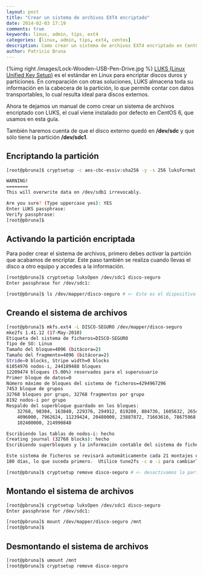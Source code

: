 ```yaml
---
layout: post
title: "Crear un sistema de archivos EXT4 encriptado"
date: 2014-02-03 17:19
comments: true
keywords: linux, admin, tips, ext4
categories: [linux, admin, tips, ext4, centos]
description: Como crear un sistema de archivos EXT4 encriptado en CentOS o RHEL 6 con LUKs
author: Patricio Bruna
---
```

{%img right /images/Lock-Wooden-USB-Pen-Drive.jpg %}
[LUKS (Linux Unified Key Setup)](http://code.google.com/p/cryptsetup/) es el estándar en Linux para encriptar discos duros y particiones. En comparación con otras soluciones, LUKS almacena toda su información en la cabecera de la partición, lo que permite contar con datos transportables, lo cual resulta ideal para discos externos.

Ahora te dejamos un manual de como crear un sistema de archivos encriptado con LUKS, el cual viene instalado por defecto en CentOS 6, que usamos en esta guía.

También haremos cuenta de que el disco externo quedó en **/dev/sdc** y que sólo tiene la partición **/dev/sdc1**.

## Encriptando la partición
```bash
[root@pbruna]$ cryptsetup -c aes-cbc-essiv:sha256 -y -s 256 luksFormat /dev/sdc1

WARNING!
========
This will overwrite data on /dev/sdb1 irrevocably.

Are you sure? (Type uppercase yes): YES
Enter LUKS passphrase:
Verify passphrase:
[root@pbruna]$
```

## Activando la partición encriptada
Para poder crear el sistema de archivos, primero debes _activar_ la partción que acabamos de encriptar.
Este paso también se realiza cuando llevas el disco a otro equipo y accedes a la información.

```bash
[root@pbruna]$ cryptsetup luksOpen /dev/sdc1 disco-seguro
Enter passphrase for /dev/sdc1:

[root@pbruna]$ ls /dev/mapper/disco-seguro # <- Este es el dispositivo con el que tienes que operar
```

## Creando el sistema de archivos

```bash
[root@pbruna]$ mkfs.ext4 -L DISCO-SEGURO /dev/mapper/disco-seguro
mke2fs 1.41.12 (17-May-2010)
Etiqueta del sistema de ficheros=DISCO-SEGURO
Tipo de SO: Linux
Tamaño del bloque=4096 (bitácora=2)
Tamaño del fragmento=4096 (bitácora=2)
Stride=0 blocks, Stripe width=0 blocks
61054976 nodos-i, 244189488 bloques
12209474 bloques (5.00%) reservados para el superusuario
Primer bloque de datos=0
Número máximo de bloques del sistema de ficheros=4294967296
7453 bloque de grupos
32768 bloques por grupo, 32768 fragmentos por grupo
8192 nodos-i por grupo
Respaldo del superbloque guardado en los bloques:
	32768, 98304, 163840, 229376, 294912, 819200, 884736, 1605632, 2654208,
	4096000, 7962624, 11239424, 20480000, 23887872, 71663616, 78675968,
	102400000, 214990848

Escribiendo las tablas de nodos-i: hecho
Creating journal (32768 blocks): hecho
Escribiendo superbloques y la información contable del sistema de ficheros: hecho

Este sistema de ficheros se revisará automáticamente cada 21 montajes o
180 días, lo que suceda primero.  Utilice tune2fs -c o -i para cambiarlo.

[root@pbruna]$ cryptsetup remove disco-seguro # <- desactivamos la particion
```

## Montando el sistema de archivos
```bash
[root@pbruna]$ cryptsetup luksOpen /dev/sdc1 disco-seguro
Enter passphrase for /dev/sdc1:

[root@pbruna]$ mount /dev/mapper/disco-seguro /mnt
[root@pbruna]$
```

## Desmontando el sistema de archivos
```bash
[root@pbruna]$ umount /mnt
[root@pbruna]$ cryptsetup remove disco-seguro
```

